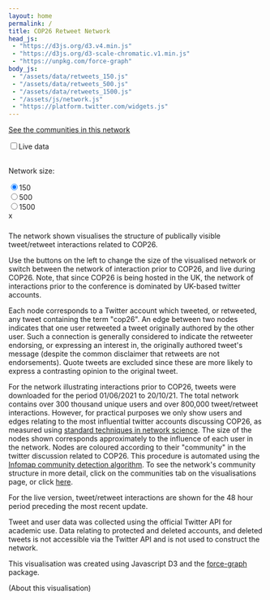 ```yaml
---
layout: home
permalink: /
title: COP26 Retweet Network
head_js:
 - "https://d3js.org/d3.v4.min.js"
 - "https://d3js.org/d3-scale-chromatic.v1.min.js"
 - "https://unpkg.com/force-graph"
body_js:
 - "/assets/data/retweets_150.js"
 - "/assets/data/retweets_500.js"
 - "/assets/data/retweets_1500.js"
 - "/assets/js/network.js"
 - "https://platform.twitter.com/widgets.js"
---
```


<a href="/visualisation/communities">See the communities in this network</a>

<div class="controls">
<input type="checkbox"><label for="live" class="small">Live data</label><br/>
<br/>
<p class="small">Network size:</p>
<input name="size" value="150"  onclick="LoadNetwork(150 , false)"  type="radio" checked><label for="150" >150</label><br/>
<input name="size" value="500"  onclick="LoadNetwork(500 , false)"  type="radio"><label for="500" >500</label><br/>
<input name="size" value="1500" onclick="LoadNetwork(1500, false)" type="radio"><label for="1500">1500</label><br/>
</div>

<div id="graph">
</div>

<div id='panel' class='hide'>
  <a id='exit' onclick="ClosePanel()">x</a>
  <h3 id='panel_title'></h3>
  <div id='panel_content'></div>
  <div id='help' class='hide'>
     <p class='small'>The network shown visualises the structure of publically visible tweet/retweet interactions related to COP26. </p>
<p class="small">
     Use the buttons on the left to change the size of the visualised network or switch between the network of interaction prior to COP26, and live during COP26. Note, that since COP26 is being hosted in the UK, the network of interactions prior to the conference is dominated by UK-based twitter accounts.</p>

<p class="small">
     Each node corresponds to a Twitter account which tweeted, or retweeted, any tweet containing the term "cop26". An edge between two nodes indicates that one user retweeted a tweet originally authored by the other user. Such a connection is generally considered to indicate the retweeter endorsing, or expressing an interest in, the originally authored tweet's message (despite the common disclaimer that retweets are not endorsements). Quote tweets are excluded since these are more likely to express a contrasting opinion to the original tweet. </p>

<p class="small">
     For the network illustrating interactions prior to COP26, tweets were downloaded for the period 01/06/2021 to 20/10/21. The total network contains over 300 thousand unique users and over 800,000 tweet/retweet interactions. However, for practical purposes we only show users and edges relating to the most influential twitter accounts discussing COP26, as measured using <a target="_blank" href="https://en.wikipedia.org/wiki/PageRank">standard techniques in network science</a>. The size of the nodes shown corresponds approximately to the influence of each user in the network. Nodes are coloured according to their "community" in the twitter discussion related to COP26. This procedure is automated using the <a target="_blank" href="https://towardsdatascience.com/infomap-algorithm-9b68b7e8b86">Infomap community detection algorithm</a>. To see the network's community structure in more detail, click on the communities tab on the visualisations page, or click <a href="/visualisation/communities">here</a>. </p>

<p class="small">
     For the live version, tweet/retweet interactions are shown for the 48 hour period preceding the most recent update.</p>

<p class="small">
     Tweet and user data was collected using the official <a hreff="https://developer.twitter.com/en/products/twitter-api/academic-research">Twitter API for academic use</a>. Data relating to protected and deleted accounts, and deleted tweets is not accessible via the Twitter API and is not used to construct the network.</p>

<p class="small">
     This visualisation was created using Javascript D3 and the <a target="_blank" href="https://github.com/vasturiano/force-graph">force-graph</a> package.</p>
    </div>

</div>

<p class="small">(<a onclick="GetHelp()">About this visualisation</a>)</p>

